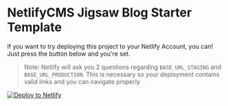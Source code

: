 # NetlifyCMS Jigsaw Blog Starter Template

If you want to try deploying this project to your Netlify Account, you can! Just press the button below and you're set.

> Note: Netlify will ask you 2 questions regarding `BASE_URL_STAGING` and `BASE_URL_PRODUCTION`. This is necessary so your deployment contains valid links and you can navigate properly

[![Deploy to Netlify](https://www.netlify.com/img/deploy/button.svg)](https://app.netlify.com/start/deploy?repository=https://github.com/code16/jigsaw-netlifycms)
